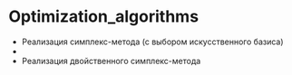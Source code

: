 # Optimization_algorithms
- Реализация симплекс-метода (с выбором искусственного базиса)
- 
- Реализация двойственного симплекс-метода
